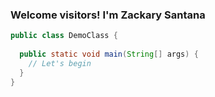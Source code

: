 ### Welcome visitors! I'm Zackary Santana

```java
public class DemoClass {
  
  public static void main(String[] args) {
    // Let's begin
  }
}
```
